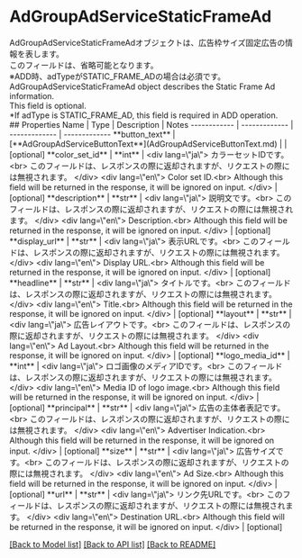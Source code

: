# AdGroupAdServiceStaticFrameAd

<div lang=\"ja\"> AdGroupAdServiceStaticFrameAdオブジェクトは、広告枠サイズ固定広告の情報を表します。<br> このフィールドは、省略可能となります。<br> ※ADD時、adTypeがSTATIC_FRAME_ADの場合は必須です。 </div> <div lang=\"en\"> AdGroupAdServiceStaticFrameAd object describes the Static Frame Ad information.<br> This field is optional.<br> *If adType is STATIC_FRAME_AD, this field is required in ADD operation. </div> 
## Properties
Name | Type | Description | Notes
------------ | ------------- | ------------- | -------------
**button_text** | [**AdGroupAdServiceButtonText**](AdGroupAdServiceButtonText.md) |  | [optional] 
**color_set_id** | **int** | &lt;div lang&#x3D;\&quot;ja\&quot;&gt; カラーセットIDです。&lt;br&gt; このフィールドは、レスポンスの際に返却されますが、リクエストの際には無視されます。 &lt;/div&gt; &lt;div lang&#x3D;\&quot;en\&quot;&gt; Color set ID.&lt;br&gt; Although this field will be returned in the response, it will be ignored on input. &lt;/div&gt;  | [optional] 
**description** | **str** | &lt;div lang&#x3D;\&quot;ja\&quot;&gt; 説明文です。&lt;br&gt; このフィールドは、レスポンスの際に返却されますが、リクエストの際には無視されます。 &lt;/div&gt; &lt;div lang&#x3D;\&quot;en\&quot;&gt; Description.&lt;br&gt; Although this field will be returned in the response, it will be ignored on input. &lt;/div&gt;  | [optional] 
**display_url** | **str** | &lt;div lang&#x3D;\&quot;ja\&quot;&gt; 表示URLです。&lt;br&gt; このフィールドは、レスポンスの際に返却されますが、リクエストの際には無視されます。 &lt;/div&gt; &lt;div lang&#x3D;\&quot;en\&quot;&gt; Display URL.&lt;br&gt; Although this field will be returned in the response, it will be ignored on input. &lt;/div&gt;  | [optional] 
**headline** | **str** | &lt;div lang&#x3D;\&quot;ja\&quot;&gt; タイトルです。&lt;br&gt; このフィールドは、レスポンスの際に返却されますが、リクエストの際には無視されます。 &lt;/div&gt; &lt;div lang&#x3D;\&quot;en\&quot;&gt; Title.&lt;br&gt; Although this field will be returned in the response, it will be ignored on input. &lt;/div&gt;  | [optional] 
**layout** | **str** | &lt;div lang&#x3D;\&quot;ja\&quot;&gt; 広告レイアウトです。&lt;br&gt; このフィールドは、レスポンスの際に返却されますが、リクエストの際には無視されます。 &lt;/div&gt; &lt;div lang&#x3D;\&quot;en\&quot;&gt; Ad Layout.&lt;br&gt; Although this field will be returned in the response, it will be ignored on input. &lt;/div&gt;  | [optional] 
**logo_media_id** | **int** | &lt;div lang&#x3D;\&quot;ja\&quot;&gt; ロゴ画像のメディアIDです。&lt;br&gt; このフィールドは、レスポンスの際に返却されますが、リクエストの際には無視されます。 &lt;/div&gt; &lt;div lang&#x3D;\&quot;en\&quot;&gt; Media ID of logo image.&lt;br&gt; Although this field will be returned in the response, it will be ignored on input. &lt;/div&gt;  | [optional] 
**principal** | **str** | &lt;div lang&#x3D;\&quot;ja\&quot;&gt; 広告の主体者表記です。&lt;br&gt; このフィールドは、レスポンスの際に返却されますが、リクエストの際には無視されます。 &lt;/div&gt; &lt;div lang&#x3D;\&quot;en\&quot;&gt; Advertiser Indication.&lt;br&gt; Although this field will be returned in the response, it will be ignored on input. &lt;/div&gt;  | [optional] 
**size** | **str** | &lt;div lang&#x3D;\&quot;ja\&quot;&gt; 広告サイズです。&lt;br&gt; このフィールドは、レスポンスの際に返却されますが、リクエストの際には無視されます。 &lt;/div&gt; &lt;div lang&#x3D;\&quot;en\&quot;&gt; Ad Size.&lt;br&gt; Although this field will be returned in the response, it will be ignored on input. &lt;/div&gt;  | [optional] 
**url** | **str** | &lt;div lang&#x3D;\&quot;ja\&quot;&gt; リンク先URLです。&lt;br&gt; このフィールドは、レスポンスの際に返却されますが、リクエストの際には無視されます。 &lt;/div&gt; &lt;div lang&#x3D;\&quot;en\&quot;&gt; Destination URL.&lt;br&gt; Although this field will be returned in the response, it will be ignored on input. &lt;/div&gt;  | [optional] 

[[Back to Model list]](../README.md#documentation-for-models) [[Back to API list]](../README.md#documentation-for-api-endpoints) [[Back to README]](../README.md)


